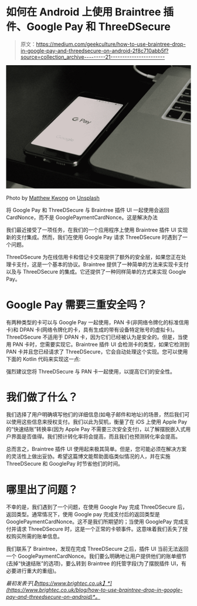 # 如何在 Android 上使用 Braintree 插件、Google Pay 和 ThreeDSecure

> 原文：<https://medium.com/geekculture/how-to-use-braintree-drop-in-google-pay-and-threedsecure-on-android-2f8c710abb5f?source=collection_archive---------21----------------------->

![](img/9869cd9e96f41a43b4817716308b09d4.png)

Photo by [Matthew Kwong](https://unsplash.com/@mattykwong1?utm_source=medium&utm_medium=referral) on [Unsplash](https://unsplash.com?utm_source=medium&utm_medium=referral)

将 Google Pay 和 ThreeDSecure 与 Braintree 插件 UI 一起使用会返回 CardNonce，而不是 GooglePaymentCardNonce。这是解决办法

我们最近接受了一项任务，在我们的一个应用程序上使用 Braintree 插件 UI 实现新的支付集成。然而，我们在使用 Google Pay 请求 ThreeDSecure 时遇到了一个问题。

ThreeDSecure 为在线信用卡和借记卡交易提供了额外的安全层，如果您正在处理卡支付，这是一个基本的协议。Braintree 提供了一种简单的方法来实现卡支付以及与 ThreeDSecure 的集成。它还提供了一种同样简单的方式来实现 Google Pay。

# Google Pay 需要三重安全吗？

有两种类型的卡可以与 Google Pay 一起使用，PAN 卡(非网络令牌化的标准信用卡)和 DPAN 卡(网络令牌化的卡，具有生成的带有设备特定账号的虚拟卡)。ThreeDSecure 不适用于 DPAN 卡，因为它们已经被认为是安全的。但是，当使用 PAN 卡时，您需要实现它。Braintree 插件 UI 会检测卡的类型，如果它检测到 PAN 卡并且您已经请求了 ThreeDSecure，它会自动处理这个实现。您可以使用下面的 Kotlin 代码来实现这一点:

强烈建议您将 ThreeDSecure 与 PAN 卡一起使用，以提高它们的安全性。

# 我们做了什么？

我们选择了用户明确填写他们的详细信息(如电子邮件和地址)的场景，然后我们可以使用这些信息来授权支付。我们以此为契机，衡量了在 iOS 上使用 Apple Pay 的“快速结账”转换率(因为 Apple Pay 不需要三次安全支付)，以了解摆脱嵌入式用户界面是否值得。我们预计转化率将会提高，而且我们也预测转化率会提高。

总而言之，Braintree 插件 UI 使用起来极其简单。但是，您可能必须在解决方案的灵活性上做出妥协。希望这篇博文能帮助面临类似情况的人，并在实施 ThreeDSecure 和 GooglePay 时节省他们的时间。

# 哪里出了问题？

不幸的是，我们遇到了一个问题，在使用 Google Pay 完成 ThreeDSecure 后，返回类型。通常情况下，使用 Google pay 完成支付后的返回类型是 GooglePaymentCardNonce。这不是我们所期望的；当使用 GooglePay 完成支付并请求 ThreeDSecure 时，这是一个正常的卡顿事件。这意味着我们丢失了授权购买所需的账单信息。

我们联系了 Braintree，发现在完成 ThreeDSecure 之后，插件 UI 当前无法返回一个 GooglePaymentCardNonce。我们要么明确地让用户提供他们的账单细节(去掉“快速结账”的选项)，要么转到 Braintree 的托管字段(为了摆脱插件 UI，有必要进行重大的重组)。

*最初发表于*[*【https://www.brightec.co.uk】*](https://www.brightec.co.uk/blog/how-to-use-braintree-drop-in-google-pay-and-threedsecure-on-android)*。*